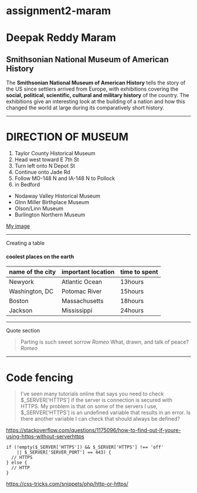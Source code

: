 # assignment2-maram
# Deepak Reddy Maram
## Smithsonian National Museum of American History

The **Smithsonian National Museum of American History** tells the story of the US since settlers arrived from Europe, with exhibitions covering the **social, political, scientific, cultural and military history** of the country. The exhibitions give an interesting look at the building of a nation and how this changed the world at large during its comparatively short history.


---
# DIRECTION OF MUSEUM
1. Taylor County Historical Museum
2. Head west toward E 7th St
3. Turn left onto N Depot St
4. Continue onto Jade Rd
5. Follow MO-148 N and IA-148 N to Pollock    
6. in Bedford

* Nodaway Valley Historical Museum
* Glnn Miller Birthplace Museum
* Olson/Linn Museum
* Burlington Northern Museum


[My image](image.jpg)

---
Creating a table
#### coolest places on the earth

|name of the city        | important location        |time to spent|
|------------------------|---------------------------|-------------|
|Newyork                 |Atlantic Ocean             |13hours      |
|Washington, DC          |Potomac River              |15hours      |
|Boston                  |Massachusetts              |18hours      |
|Jackson                 |Mississippi                |24hours      |

---
Quote section
> Parting is such sweet sorrow *Romeo*
> What, drawn, and talk of peace? *Romeo*

---
# Code fencing

> I've seen many tutorials online that says you need to check $_SERVER['HTTPS'] if the server is connection is secured with HTTPS. My problem is that on some of the servers I use, $_SERVER['HTTPS'] is an undefined variable that results in an error. Is there another variable I can check that should always be defined?

<https://stackoverflow.com/questions/1175096/how-to-find-out-if-youre-using-https-without-serverhttps>

```
if (!empty($_SERVER['HTTPS']) && $_SERVER['HTTPS'] !== 'off'
    || $_SERVER['SERVER_PORT'] == 443) {
  // HTTPS
} else {
  // HTTP
}
```

<https://css-tricks.com/snippets/php/http-or-https/>
